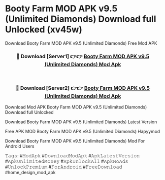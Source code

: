 # Booty Farm MOD APK v9.5 (Unlimited Diamonds) Download full Unlocked (xv45w)
Download Booty Farm MOD APK v9.5 (Unlimited Diamonds) Free Mod APK

<div align="center">
<h3>🔴 Download [Server1] 👉👉 <a href="https://apkcomod.com?title=Booty_Farm_MOD_APK_v9.5_(Unlimited_Diamonds)">Booty Farm MOD APK v9.5 (Unlimited Diamonds) Mod Apk</a></h3><br>

<h3>🔴 Download [Server2] 👉👉 <a href="https://apkcomod.com?title=Booty_Farm_MOD_APK_v9.5_(Unlimited_Diamonds)">Booty Farm MOD APK v9.5 (Unlimited Diamonds) Mod Apk</a></h3>
</div>


Download Mod APK Booty Farm MOD APK v9.5 (Unlimited Diamonds) Download full Unlocked

Download Booty Farm MOD APK v9.5 (Unlimited Diamonds) Latest Version

Free APK MOD Booty Farm MOD APK v9.5 (Unlimited Diamonds) Hapyymod

Download Booty Farm MOD APK v9.5 (Unlimited Diamonds) Mod For Android Users

𝚃𝚊𝚐𝚜: #𝙼𝚘𝚍𝙰𝚙𝚔 #𝙳𝚘𝚠𝚗𝚕𝚘𝚊𝚍𝙼𝚘𝚍𝙰𝚙𝚔 #𝙰𝚙𝚔𝙻𝚊𝚝𝚎𝚜𝚝𝚅𝚎𝚛𝚜𝚒𝚘𝚗 #𝙰𝚙𝚔𝚄𝚗𝚕𝚒𝚖𝚒𝚝𝚎𝚍𝙼𝚘𝚗𝚎𝚢 #𝙰𝚙𝚔𝚄𝚗𝚕𝚘𝚌𝚔𝙰𝚕𝚕 #𝙰𝚙𝚔𝙽𝚘𝙰𝚍𝚜 #𝚄𝚗𝚕𝚘𝚌𝚔𝙿𝚛𝚎𝚖𝚒𝚞𝚖 #𝙵𝚘𝚛𝙰𝚗𝚍𝚛𝚘𝚒𝚍 #𝙵𝚛𝚎𝚎𝙳𝚘𝚠𝚗𝚕𝚘𝚊𝚍 #home_design_mod_apk